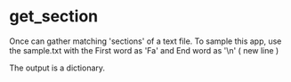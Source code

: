 # get_section

Once can gather matching 'sections' of a text file.  To sample this app, use the sample.txt with the First word as 'Fa' and End word as '\n' ( new line )

The output is a dictionary.